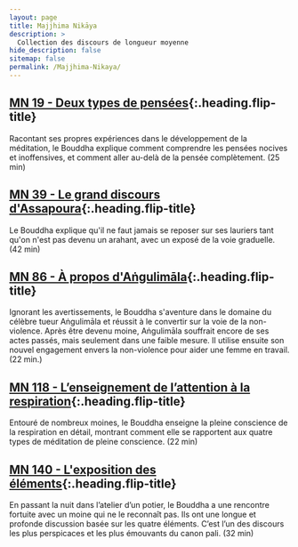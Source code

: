 ```yaml
---
layout: page
title: Majjhima Nikāya
description: >
  Collection des discours de longueur moyenne
hide_description: false
sitemap: false
permalink: /Majjhima-Nikaya/
---
```


## [MN 19 - Deux types de pensées](/Majjhima-Nikaya/MN19){:.heading.flip-title}

Racontant ses propres expériences dans le développement de la méditation, le Bouddha explique comment comprendre les pensées nocives et inoffensives, et comment aller au-delà de la pensée complètement. (25 min)

## [MN 39 - Le grand discours d'Assapoura](/Majjhima-Nikaya/MN39){:.heading.flip-title}

Le Bouddha explique qu'il ne faut jamais se reposer sur ses lauriers tant qu'on n'est pas devenu un arahant, avec un exposé de la voie graduelle. (42 min)

## [MN 86 - À propos d'Aṅgulimāla](/Majjhima-Nikaya/MN86){:.heading.flip-title}

Ignorant les avertissements, le Bouddha s'aventure dans le domaine du célèbre tueur Aṅgulimāla et réussit à le convertir sur la voie de la non-violence. Après être devenu moine, Aṅgulimāla souffrait encore de ses actes passés, mais seulement dans une faible mesure. Il utilise ensuite son nouvel engagement envers la non-violence pour aider une femme en travail. (22 min.)

## [MN 118 - L’enseignement de l’attention à la respiration](/Majjhima-Nikaya/MN118){:.heading.flip-title}

Entouré de nombreux moines, le Bouddha enseigne la pleine conscience de la respiration en détail, montrant comment elle se rapportent aux quatre types de méditation de pleine conscience. (22 min)

## [MN 140 - L'exposition des éléments](/Majjhima-Nikaya/MN140){:.heading.flip-title}
 
En passant la nuit dans l’atelier d’un potier, le Bouddha a une rencontre fortuite avec un moine qui ne le reconnaît pas. Ils ont une longue et profonde discussion basée sur les quatre éléments. C’est l’un des discours les plus perspicaces et les plus émouvants du canon pali. (32 min)


